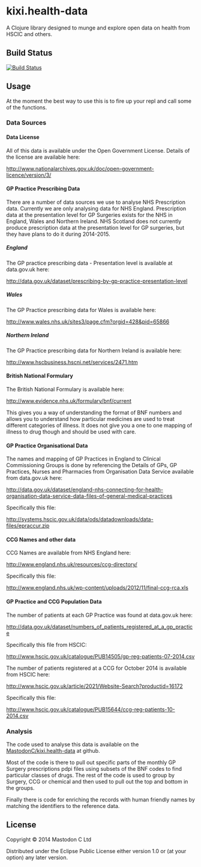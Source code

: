 # kixi.health-data

A Clojure library designed to munge and explore open data on health
from HSCIC and others.

## Build Status

[![Build Status](https://travis-ci.org/MastodonC/kixi.health-data.svg)](https://travis-ci.org/MastodonC/kixi.health-data)


## Usage

At the moment the best way to use this is to fire up your repl and
call some of the functions.

### Data Sources


#### Data License

All of this data is available under the Open Government
License. Details of the license are available here:

http://www.nationalarchives.gov.uk/doc/open-government-licence/version/3/

#### GP Practice Prescribing Data

There are a number of data sources we use to analyse NHS Prescription
data. Currently we are only analysing data for NHS England.
Prescription data at the presentation level for GP Surgeries exists
for the NHS in England, Wales and Northern Ireland. NHS Scotland does
not currently produce prescription data at the presentation level for
GP surgeries, but they have plans to do it during 2014-2015.

##### England

The GP practice prescribing data - Presentation level is  available at
data.gov.uk here:

http://data.gov.uk/dataset/prescribing-by-gp-practice-presentation-level

##### Wales

The GP Practice prescribing data for Wales is available here:

http://www.wales.nhs.uk/sites3/page.cfm?orgid=428&pid=65866

##### Northern Ireland

The GP Practice prescribing data for Northern Ireland is available
here:

http://www.hscbusiness.hscni.net/services/2471.htm

#### British National Formulary

The British National Formulary is available here:

http://www.evidence.nhs.uk/formulary/bnf/current

This gives you a way of understanding the format of BNF numbers and
allows you to understand how particular medicines are used to treat
different categories of illness. It does not give you a one to one
mapping of illness to drug though and should be used with care.

#### GP Practice Organisational Data

The names and mapping of GP Practices in England to Clinical
Commissioning Groups is done by referencing the Details of GPs, GP
Practices, Nurses and Pharmacies from Organisation Data Service
available from data.gov.uk here:

http://data.gov.uk/dataset/england-nhs-connecting-for-health-organisation-data-service-data-files-of-general-medical-practices

Specifically this file:

http://systems.hscic.gov.uk/data/ods/datadownloads/data-files/epraccur.zip

#### CCG Names and other data

CCG Names are available from NHS England here:

http://www.england.nhs.uk/resources/ccg-directory/

Specifically this file:

http://www.england.nhs.uk/wp-content/uploads/2012/11/final-ccg-rca.xls

#### GP Practice and CCG Population Data

The number of patients at each GP Practice was found at data.gov.uk
here:

http://data.gov.uk/dataset/numbers_of_patients_registered_at_a_gp_practice

Specifically this file from HSCIC:

http://www.hscic.gov.uk/catalogue/PUB14505/gp-reg-patients-07-2014.csv

The number of patients registered at a CCG for October 2014 is
available from HSCIC here:

http://www.hscic.gov.uk/article/2021/Website-Search?productid=16172

Specifically this file:

http://www.hscic.gov.uk/catalogue/PUB15644/ccg-reg-patients-10-2014.csv

### Analysis

The code used to analyse this data is available on the
[MastodonC/kixi.health-data](http://github.com/MastodonC/kixi.health-data)
at github.

Most of the code is there to pull out specific parts of the monthly GP Surgery
prescriptions pdpi files using subsets of the BNF codes to find
particular classes of drugs. The rest of the code is used to group by
Surgery, CCG or chemical and then used to pull out the top and bottom
in the groups.

Finally there is code for enriching the records with human friendly
names by matching the identifiers to the reference data.

## License

Copyright © 2014 Mastodon C Ltd

Distributed under the Eclipse Public License either version 1.0 or (at
your option) any later version.
